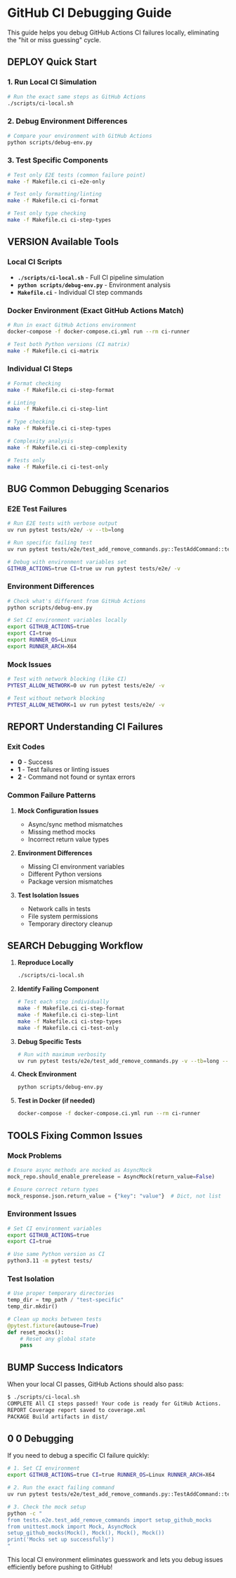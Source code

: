 # GitHub CI Debugging Guide

This guide helps you debug GitHub Actions CI failures locally, eliminating the "hit or miss guessing" cycle.

## DEPLOY Quick Start

### 1. Run Local CI Simulation

```bash
# Run the exact same steps as GitHub Actions
./scripts/ci-local.sh
```

### 2. Debug Environment Differences

```bash
# Compare your environment with GitHub Actions
python scripts/debug-env.py
```

### 3. Test Specific Components

```bash
# Test only E2E tests (common failure point)
make -f Makefile.ci ci-e2e-only

# Test only formatting/linting
make -f Makefile.ci ci-format

# Test only type checking
make -f Makefile.ci ci-step-types
```

## VERSION Available Tools

### Local CI Scripts

- **`./scripts/ci-local.sh`** - Full CI pipeline simulation
- **`python scripts/debug-env.py`** - Environment analysis
- **`Makefile.ci`** - Individual CI step commands

### Docker Environment (Exact GitHub Actions Match)

```bash
# Run in exact GitHub Actions environment
docker-compose -f docker-compose.ci.yml run --rm ci-runner

# Test both Python versions (CI matrix)
make -f Makefile.ci ci-matrix
```

### Individual CI Steps

```bash
# Format checking
make -f Makefile.ci ci-step-format

# Linting
make -f Makefile.ci ci-step-lint

# Type checking
make -f Makefile.ci ci-step-types

# Complexity analysis
make -f Makefile.ci ci-step-complexity

# Tests only
make -f Makefile.ci ci-test-only
```

## BUG Common Debugging Scenarios

### E2E Test Failures

```bash
# Run E2E tests with verbose output
uv run pytest tests/e2e/ -v --tb=long

# Run specific failing test
uv run pytest tests/e2e/test_add_remove_commands.py::TestAddCommand::test_add_command_with_github_url -v --tb=long

# Debug with environment variables set
GITHUB_ACTIONS=true CI=true uv run pytest tests/e2e/ -v
```

### Environment Differences

```bash
# Check what's different from GitHub Actions
python scripts/debug-env.py

# Set CI environment variables locally
export GITHUB_ACTIONS=true
export CI=true
export RUNNER_OS=Linux
export RUNNER_ARCH=X64
```

### Mock Issues

```bash
# Test with network blocking (like CI)
PYTEST_ALLOW_NETWORK=0 uv run pytest tests/e2e/ -v

# Test without network blocking
PYTEST_ALLOW_NETWORK=1 uv run pytest tests/e2e/ -v
```

## REPORT Understanding CI Failures

### Exit Codes

- **0** - Success
- **1** - Test failures or linting issues
- **2** - Command not found or syntax errors

### Common Failure Patterns

1. **Mock Configuration Issues**

   - Async/sync method mismatches
   - Missing method mocks
   - Incorrect return value types

1. **Environment Differences**

   - Missing CI environment variables
   - Different Python versions
   - Package version mismatches

1. **Test Isolation Issues**

   - Network calls in tests
   - File system permissions
   - Temporary directory cleanup

## SEARCH Debugging Workflow

1. **Reproduce Locally**

   ```bash
   ./scripts/ci-local.sh
   ```

1. **Identify Failing Component**

   ```bash
   # Test each step individually
   make -f Makefile.ci ci-step-format
   make -f Makefile.ci ci-step-lint
   make -f Makefile.ci ci-step-types
   make -f Makefile.ci ci-test-only
   ```

1. **Debug Specific Tests**

   ```bash
   # Run with maximum verbosity
   uv run pytest tests/e2e/test_add_remove_commands.py -v --tb=long --no-cov
   ```

1. **Check Environment**

   ```bash
   python scripts/debug-env.py
   ```

1. **Test in Docker (if needed)**

   ```bash
   docker-compose -f docker-compose.ci.yml run --rm ci-runner
   ```

## TOOLS Fixing Common Issues

### Mock Problems

```python
# Ensure async methods are mocked as AsyncMock
mock_repo.should_enable_prerelease = AsyncMock(return_value=False)

# Ensure correct return types
mock_response.json.return_value = {"key": "value"}  # Dict, not list
```

### Environment Issues

```bash
# Set CI environment variables
export GITHUB_ACTIONS=true
export CI=true

# Use same Python version as CI
python3.11 -m pytest tests/
```

### Test Isolation

```python
# Use proper temporary directories
temp_dir = tmp_path / "test-specific"
temp_dir.mkdir()

# Clean up mocks between tests
@pytest.fixture(autouse=True)
def reset_mocks():
    # Reset any global state
    pass
```

## BUMP Success Indicators

When your local CI passes, GitHub Actions should also pass:

```bash
$ ./scripts/ci-local.sh
COMPLETE All CI steps passed! Your code is ready for GitHub Actions.
REPORT Coverage report saved to coverage.xml
PACKAGE Build artifacts in dist/
```

## 0 0 Debugging

If you need to debug a specific CI failure quickly:

```bash
# 1. Set CI environment
export GITHUB_ACTIONS=true CI=true RUNNER_OS=Linux RUNNER_ARCH=X64

# 2. Run the exact failing command
uv run pytest tests/e2e/test_add_remove_commands.py::TestAddCommand::test_add_command_with_github_url -v --tb=long

# 3. Check the mock setup
python -c "
from tests.e2e.test_add_remove_commands import setup_github_mocks
from unittest.mock import Mock, AsyncMock
setup_github_mocks(Mock(), Mock(), Mock(), Mock())
print('Mocks set up successfully')
"
```

This local CI environment eliminates guesswork and lets you debug issues efficiently before pushing to GitHub!
